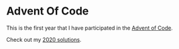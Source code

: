 # Advent Of Code

This is the first year that I have participated in the [Advent of Code](https://adventofcode.com/).

Check out my [2020 solutions](2020/).
